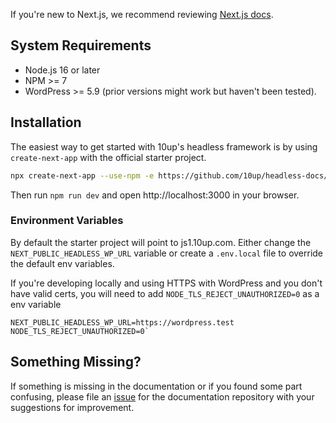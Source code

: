 If you're new to Next.js, we recommend reviewing [Next.js docs](https://nextjs.org/docs/getting-started).

## System Requirements

- Node.js 16 or later
- NPM >= 7
- WordPress >= 5.9 (prior versions might work but haven't been tested).

## Installation

The easiest way to get started with 10up's headless framework is by using `create-next-app` with the official starter project.

```bash
npx create-next-app --use-npm -e https://github.com/10up/headless-docs/tree/projects-develop/wp-nextjs
```
Then run `npm run dev` and open http://localhost:3000 in your browser.

### Environment Variables

By default the starter project will point to js1.10up.com. Either change the 
`NEXT_PUBLIC_HEADLESS_WP_URL` variable or create a `.env.local` file to override the default env variables.

If you're developing locally and using HTTPS with WordPress and you don't have valid certs, you will need to add `NODE_TLS_REJECT_UNAUTHORIZED=0` as a env variable

```
NEXT_PUBLIC_HEADLESS_WP_URL=https://wordpress.test
NODE_TLS_REJECT_UNAUTHORIZED=0`
```

## Something Missing?

If something is missing in the documentation or if you found some part confusing, please file an [issue](https://github.com/10up/headless/issues) for the documentation repository with your suggestions for improvement.